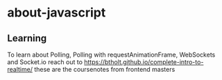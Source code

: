 # about-javascript

## Learning

To learn about Polling, Polling with requestAnimationFrame, WebSockets and Socket.io reach out to https://btholt.github.io/complete-intro-to-realtime/ these are the coursenotes from frontend masters
